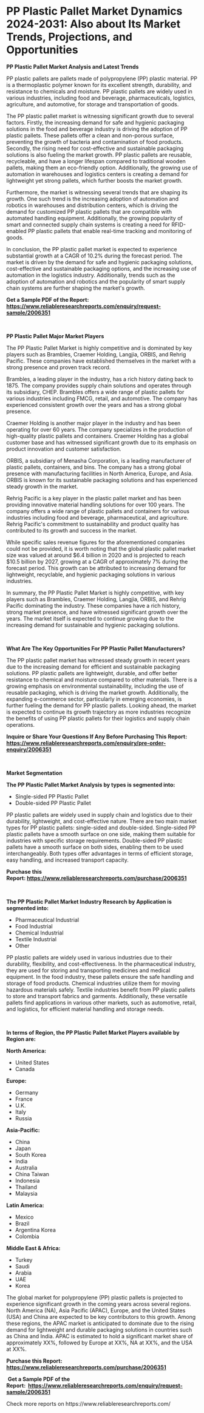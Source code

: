 <p><h1>PP Plastic Pallet Market Dynamics 2024-2031: Also about Its Market Trends, Projections, and Opportunities</h1></p><p><strong>PP Plastic Pallet Market Analysis and Latest Trends</strong></p>
<p><p>PP plastic pallets are pallets made of polypropylene (PP) plastic material. PP is a thermoplastic polymer known for its excellent strength, durability, and resistance to chemicals and moisture. PP plastic pallets are widely used in various industries, including food and beverage, pharmaceuticals, logistics, agriculture, and automotive, for storage and transportation of goods.</p><p>The PP plastic pallet market is witnessing significant growth due to several factors. Firstly, the increasing demand for safe and hygienic packaging solutions in the food and beverage industry is driving the adoption of PP plastic pallets. These pallets offer a clean and non-porous surface, preventing the growth of bacteria and contamination of food products. Secondly, the rising need for cost-effective and sustainable packaging solutions is also fueling the market growth. PP plastic pallets are reusable, recycleable, and have a longer lifespan compared to traditional wooden pallets, making them an eco-friendly option. Additionally, the growing use of automation in warehouses and logistics centers is creating a demand for lightweight yet strong pallets, which further boosts the market growth.</p><p>Furthermore, the market is witnessing several trends that are shaping its growth. One such trend is the increasing adoption of automation and robotics in warehouses and distribution centers, which is driving the demand for customized PP plastic pallets that are compatible with automated handling equipment. Additionally, the growing popularity of smart and connected supply chain systems is creating a need for RFID-enabled PP plastic pallets that enable real-time tracking and monitoring of goods.</p><p>In conclusion, the PP plastic pallet market is expected to experience substantial growth at a CAGR of 10.2% during the forecast period. The market is driven by the demand for safe and hygienic packaging solutions, cost-effective and sustainable packaging options, and the increasing use of automation in the logistics industry. Additionally, trends such as the adoption of automation and robotics and the popularity of smart supply chain systems are further shaping the market's growth.</p></p>
<p><strong>Get a Sample PDF of the Report:&nbsp; <a href="https://www.reliableresearchreports.com/enquiry/request-sample/2006351">https://www.reliableresearchreports.com/enquiry/request-sample/2006351</a></strong></p>
<p>&nbsp;</p>
<p><strong>PP Plastic Pallet Major Market Players</strong></p>
<p><p>The PP Plastic Pallet Market is highly competitive and is dominated by key players such as Brambles, Craemer Holding, Langjia, ORBIS, and Rehrig Pacific. These companies have established themselves in the market with a strong presence and proven track record.</p><p>Brambles, a leading player in the industry, has a rich history dating back to 1875. The company provides supply chain solutions and operates through its subsidiary, CHEP. Brambles offers a wide range of plastic pallets for various industries including FMCG, retail, and automotive. The company has experienced consistent growth over the years and has a strong global presence.</p><p>Craemer Holding is another major player in the industry and has been operating for over 60 years. The company specializes in the production of high-quality plastic pallets and containers. Craemer Holding has a global customer base and has witnessed significant growth due to its emphasis on product innovation and customer satisfaction.</p><p>ORBIS, a subsidiary of Menasha Corporation, is a leading manufacturer of plastic pallets, containers, and bins. The company has a strong global presence with manufacturing facilities in North America, Europe, and Asia. ORBIS is known for its sustainable packaging solutions and has experienced steady growth in the market.</p><p>Rehrig Pacific is a key player in the plastic pallet market and has been providing innovative material handling solutions for over 100 years. The company offers a wide range of plastic pallets and containers for various industries including food and beverage, pharmaceutical, and agriculture. Rehrig Pacific's commitment to sustainability and product quality has contributed to its growth and success in the market.</p><p>While specific sales revenue figures for the aforementioned companies could not be provided, it is worth noting that the global plastic pallet market size was valued at around $6.4 billion in 2020 and is projected to reach $10.5 billion by 2027, growing at a CAGR of approximately 7% during the forecast period. This growth can be attributed to increasing demand for lightweight, recyclable, and hygienic packaging solutions in various industries.</p><p>In summary, the PP Plastic Pallet Market is highly competitive, with key players such as Brambles, Craemer Holding, Langjia, ORBIS, and Rehrig Pacific dominating the industry. These companies have a rich history, strong market presence, and have witnessed significant growth over the years. The market itself is expected to continue growing due to the increasing demand for sustainable and hygienic packaging solutions.</p></p>
<p>&nbsp;</p>
<p><strong>What Are The Key Opportunities For PP Plastic Pallet Manufacturers?</strong></p>
<p><p>The PP plastic pallet market has witnessed steady growth in recent years due to the increasing demand for efficient and sustainable packaging solutions. PP plastic pallets are lightweight, durable, and offer better resistance to chemical and moisture compared to other materials. There is a growing emphasis on environmental sustainability, including the use of reusable packaging, which is driving the market growth. Additionally, the expanding e-commerce sector, particularly in emerging economies, is further fueling the demand for PP plastic pallets. Looking ahead, the market is expected to continue its growth trajectory as more industries recognize the benefits of using PP plastic pallets for their logistics and supply chain operations.</p></p>
<p><strong>Inquire or Share Your Questions If Any Before Purchasing This Report: <a href="https://www.reliableresearchreports.com/enquiry/pre-order-enquiry/2006351">https://www.reliableresearchreports.com/enquiry/pre-order-enquiry/2006351</a></strong></p>
<p>&nbsp;</p>
<p><strong>Market Segmentation</strong></p>
<p><strong>The PP Plastic Pallet Market Analysis by types is segmented into:</strong></p>
<p><ul><li>Single-sided PP Plastic Pallet</li><li>Double-sided PP Plastic Pallet</li></ul></p>
<p><p>PP plastic pallets are widely used in supply chain and logistics due to their durability, lightweight, and cost-effective nature. There are two main market types for PP plastic pallets: single-sided and double-sided. Single-sided PP plastic pallets have a smooth surface on one side, making them suitable for industries with specific storage requirements. Double-sided PP plastic pallets have a smooth surface on both sides, enabling them to be used interchangeably. Both types offer advantages in terms of efficient storage, easy handling, and increased transport capacity.</p></p>
<p><strong>Purchase this Report:&nbsp;<a href="https://www.reliableresearchreports.com/purchase/2006351">https://www.reliableresearchreports.com/purchase/2006351</a></strong></p>
<p>&nbsp;</p>
<p><strong>The PP Plastic Pallet Market Industry Research by Application is segmented into:</strong></p>
<p><ul><li>Pharmaceutical Industrial</li><li>Food Industrial</li><li>Chemical Industrial</li><li>Textile Industrial</li><li>Other</li></ul></p>
<p><p>PP plastic pallets are widely used in various industries due to their durability, flexibility, and cost-effectiveness. In the pharmaceutical industry, they are used for storing and transporting medicines and medical equipment. In the food industry, these pallets ensure the safe handling and storage of food products. Chemical industries utilize them for moving hazardous materials safely. Textile industries benefit from PP plastic pallets to store and transport fabrics and garments. Additionally, these versatile pallets find applications in various other markets, such as automotive, retail, and logistics, for efficient material handling and storage needs.</p></p>
<p>&nbsp;</p>
<p><strong>In terms of Region, the PP Plastic Pallet Market Players available by Region are:</strong></p>
<p>
    <p> <strong> North America: </strong>
        <ul>
            <li>United States</li>
            <li>Canada</li>
        </ul>
        </p> 
    <p> <strong> Europe: </strong>
        <ul>
            <li>Germany</li>
            <li>France</li>
            <li>U.K.</li>
            <li>Italy</li>
            <li>Russia</li>
        </ul>
        </p> 
    <p> <strong> Asia-Pacific: </strong>
        <ul>
            <li>China</li>
            <li>Japan</li>
            <li>South Korea</li>
            <li>India</li>
            <li>Australia</li>
            <li>China Taiwan</li>
            <li>Indonesia</li>
            <li>Thailand</li>
            <li>Malaysia</li>
        </ul>
        </p> 
    <p> <strong> Latin America: </strong>
        <ul>
            <li>Mexico</li>
            <li>Brazil</li>
            <li>Argentina Korea</li>
            <li>Colombia</li>
        </ul>
        </p> 
    <p> <strong> Middle East & Africa: </strong>
        <ul>
            <li>Turkey</li>
            <li>Saudi</li>
            <li>Arabia</li>
            <li>UAE</li>
            <li>Korea</li>
        </ul>
    </p>
    </p>
<p><p>The global market for polypropylene (PP) plastic pallets is projected to experience significant growth in the coming years across several regions. North America (NA), Asia Pacific (APAC), Europe, and the United States (USA) and China are expected to be key contributors to this growth. Among these regions, the APAC market is anticipated to dominate due to the rising demand for lightweight and durable packaging solutions in countries such as China and India. APAC is estimated to hold a significant market share of approximately XX%, followed by Europe at XX%, NA at XX%, and the USA at XX%.</p></p>
<p><strong>Purchase this Report: <a href="https://www.reliableresearchreports.com/purchase/2006351">https://www.reliableresearchreports.com/purchase/2006351</a></strong></p>
<p>&nbsp;<strong>Get a Sample PDF of the Report:&nbsp;&nbsp;<a href="https://www.reliableresearchreports.com/enquiry/request-sample/2006351">https://www.reliableresearchreports.com/enquiry/request-sample/2006351</a></strong></p>
<p><strong></strong></p>
<p>Check more reports on https://www.reliableresearchreports.com/</p>